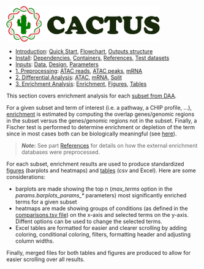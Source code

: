 
<img src="/docs/images/logo_cactus.png" width="400" />

* [Introduction](/README.md): [Quick Start](/docs/1_Intro/Quick_start.md), [Flowchart](/docs/1_Intro/Flowchart.md), [Outputs structure](/docs/1_Intro/Outputs_structure.md)
* [Install](/docs/2_Install/2_Install.md): [Dependencies](/docs/2_Install/Dependencies.md), [Containers](/docs/2_Install/Containers.md), [References](/docs/2_Install/References.md), [Test datasets](/docs/2_Install/Test_datasets.md)
* [Inputs](/docs/3_Inputs/3_Inputs.md): [Data](/docs/3_Inputs/Data.md), [Design](/docs/3_Inputs/Design.md), [Parameters](/docs/3_Inputs/Parameters.md)
* [1. Preprocessing](/docs/4_Prepro/4_Prepro.md): [ATAC reads](/docs/4_Prepro/ATAC_reads.md), [ATAC peaks](/docs/4_Prepro/ATAC_peaks.md), [mRNA](/docs/4_Prepro/mRNA.md)
* [2. Differential Analysis](/docs/5_DA/5_DA.md): [ATAC](/docs/5_DA/DA_ATAC.md), [mRNA](/docs/5_DA/DA_mRNA.md), [Split](/docs/5_DA/Split.md)
* [3. Enrichment Analysis](/docs/6_Enrich/6_Enrich.md): [Enrichment](/docs/6_Enrich/Enrichment.md), [Figures](/docs/6_Enrich/Figures.md), [Tables](/docs/6_Enrich/Tables.md)

[](END_OF_MENU)



This section covers enrichment analysis for each [subset from DAA](/docs/5_DA/5_DA.md).  

For a given subset and term of interest (i.e. a pathway, a CHIP profile, ...), [enrichment](/docs/6_Enrich/Enrichment.md) is estimated by computing the overlap genes/genomic regions in the subset versus the genes/genomic regions not in the subset. Finally, a Fischer test is performed to determine enrichment or depletion of the term since in most cases both can be biologically meaningful (see [here](https://academic.oup.com/bioinformatics/article/23/4/401/181853?login=true)).  

>**_Note_:** See part [References](/docs/2_Install/References.md) for details on how the external enrichment databases were preprocessed.  

For each subset, enrichment results are used to produce standardized [figures](/docs/6_Enrich/Figures.md) (barplots and heatmaps) and [tables](/docs/6_Enrich/Tables.md) (csv and Excel). Here are some considerations:
 - barplots are made showing the top n (*max_terms* option in the *params.barplots_params_\** parameters) most significantly enriched terms for a given subset
 - heatmaps are made showing groups of conditions (as defined in the [comparisons.tsv file](/docs/3_Inputs/Design.md#comparisons.tsv)) on the x-axis and selected terms on the y-axis. Diffent options can be used to change the selected terms.
 - Excel tables are formatted for easier and clearer scrolling by adding coloring, conditional coloring, filters, formatting header and adjusting column widths.  
 
Finally, merged files for both tables and figures are produced to allow for easier scrolling over all results.
